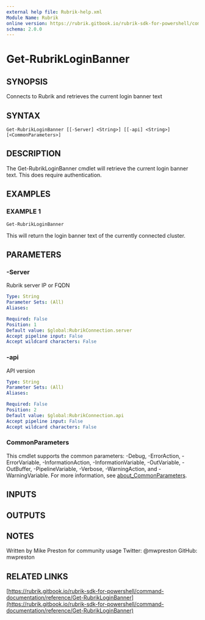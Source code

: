 ```yaml
---
external help file: Rubrik-help.xml
Module Name: Rubrik
online version: https://rubrik.gitbook.io/rubrik-sdk-for-powershell/command-documentation/reference/Get-RubrikLoginBanner
schema: 2.0.0
---
```


# Get-RubrikLoginBanner

## SYNOPSIS
Connects to Rubrik and retrieves the current login banner text

## SYNTAX

```
Get-RubrikLoginBanner [[-Server] <String>] [[-api] <String>] [<CommonParameters>]
```

## DESCRIPTION
The Get-RubrikLoginBanner cmdlet will retrieve the current login banner text.
This does require authentication.

## EXAMPLES

### EXAMPLE 1
```
Get-RubrikLoginBanner
```

This will return the login banner text of the currently connected cluster.

## PARAMETERS

### -Server
Rubrik server IP or FQDN

```yaml
Type: String
Parameter Sets: (All)
Aliases:

Required: False
Position: 1
Default value: $global:RubrikConnection.server
Accept pipeline input: False
Accept wildcard characters: False
```

### -api
API version

```yaml
Type: String
Parameter Sets: (All)
Aliases:

Required: False
Position: 2
Default value: $global:RubrikConnection.api
Accept pipeline input: False
Accept wildcard characters: False
```

### CommonParameters
This cmdlet supports the common parameters: -Debug, -ErrorAction, -ErrorVariable, -InformationAction, -InformationVariable, -OutVariable, -OutBuffer, -PipelineVariable, -Verbose, -WarningAction, and -WarningVariable. For more information, see [about_CommonParameters](http://go.microsoft.com/fwlink/?LinkID=113216).

## INPUTS

## OUTPUTS

## NOTES
Written by Mike Preston for community usage
Twitter: @mwpreston
GitHub: mwpreston

## RELATED LINKS

[https://rubrik.gitbook.io/rubrik-sdk-for-powershell/command-documentation/reference/Get-RubrikLoginBanner](https://rubrik.gitbook.io/rubrik-sdk-for-powershell/command-documentation/reference/Get-RubrikLoginBanner)

